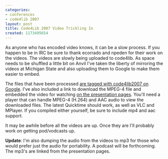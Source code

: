 ```yaml
---
categories:
- conferences
- code4lib 2007
layout: post
title: Code4Lib 2007 Video Trickling In
created: 1173495654
---
```

As anyone who has encoded video knows, it can be a slow process. If you happen to be in IRC be sure to thank ecorrado and npeden for their work on the videos. The videos are slowly being uploaded to code4lib. As space needs to be shuffled a little bit on Anvil I've taken the liberty of mirroring the videos at Michigan State and also uploading them to Google to make them easier to embed.

The files that have been processed <a href="http://video.google.com/videosearch?q=label%3A%22code4lib2007%22">are tagged with code4lib2007 on Google</a>. I've also included a link to download the MPEG-4 file and embedded the video for watching <a href="http://code4lib.org/2007/schedule">on the presentation pages</a>. You'll need a player that can handle MPEG-4 (H.264) and AAC audio to view the downloaded files. The latest Quicktime should work, as well as VLC and MPlayer. If you compiled either yourself, be sure to include mp4 and aac support.

It may be awhile before all the videos are up. Once they are I'll probably work on getting pod/vodcasts up.

<strong>Update</strong>: I'm also dumping the audio from the videos to mp3 for those who would prefer just the audio for portability. A podcast will be forthcoming. The mp3's are linked from the presentation pages.
<!--break-->
